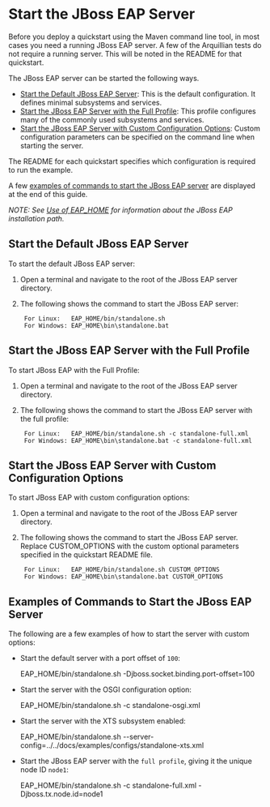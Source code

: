 Start the JBoss EAP Server
===========================

Before you deploy a quickstart using the Maven command line tool, in most cases you need a running JBoss EAP server. A few of the Arquillian tests do not require a running server. This will be noted in the README for that quickstart. 

The JBoss EAP server can be started the following ways.

* [Start the Default JBoss EAP Server](#start-the-default-jboss-eap-server): This is the default configuration. It defines minimal subsystems and services.
* [Start the JBoss EAP Server with the Full Profile](#start-the-jboss-eap-server-with-the-full-profile): This profile configures many of the commonly used subsystems and services.
* [Start the JBoss EAP Server with Custom Configuration Options](#start-the-jboss-eap-server-with-custom-configuration-options): Custom configuration parameters can be specified on the command line when starting the server.

The README for each quickstart specifies which configuration is required to run the example. 

A few [examples of commands to start the JBoss EAP server](#examples-of-commands-to-start-the-jboss-eap-server) are displayed at the end of this guide.

_NOTE: See [Use of EAP_HOME](https://github.com/jboss-developer/jboss-developer-shared-resources/blob/master/guides/USE_OF_EAP_HOME.md) for information about the JBoss EAP installation path._


Start the Default JBoss EAP Server
------------------------------

To start the default JBoss EAP server:

1. Open a terminal and navigate to the root of the JBoss EAP server directory.
2. The following shows the command to start the JBoss EAP server:

        For Linux:   EAP_HOME/bin/standalone.sh
        For Windows: EAP_HOME\bin\standalone.bat

Start the JBoss EAP Server with the Full Profile
------------------------------

To start JBoss EAP with the Full Profile:

1. Open a terminal and navigate to the root of the JBoss EAP server directory.
2. The following shows the command to start the JBoss EAP server with the full profile:

        For Linux:   EAP_HOME/bin/standalone.sh -c standalone-full.xml
        For Windows: EAP_HOME\bin\standalone.bat -c standalone-full.xml

Start the JBoss EAP Server with Custom Configuration Options
------------------------------

To start JBoss EAP with custom configuration options:

1. Open a terminal and navigate to the root of the JBoss EAP server directory.
2. The following shows the command to start the JBoss EAP server. Replace CUSTOM_OPTIONS with the custom optional parameters specified in the quickstart README file.

        For Linux:   EAP_HOME/bin/standalone.sh CUSTOM_OPTIONS
        For Windows: EAP_HOME\bin\standalone.bat CUSTOM_OPTIONS
       
   
Examples of Commands to Start the JBoss EAP Server
------------------------------

The following are a few examples of how to start the server with custom options:
   
   * Start the default server with a port offset of `100`:

        EAP_HOME/bin/standalone.sh -Djboss.socket.binding.port-offset=100

   * Start the server with the OSGI configuration option: 

        EAP_HOME/bin/standalone.sh  -c standalone-osgi.xml

   * Start the server with the XTS subsystem enabled:

        EAP_HOME/bin/standalone.sh --server-config=../../docs/examples/configs/standalone-xts.xml
 
   * Start the JBoss EAP server with the `full profile`, giving it the unique node ID `node1`:
   
        EAP_HOME/bin/standalone.sh -c standalone-full.xml -Djboss.tx.node.id=node1

